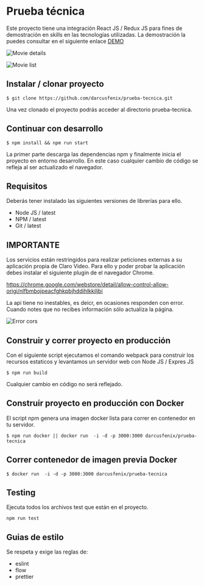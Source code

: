 

# Prueba técnica

Este proyecto tiene una integración React JS / Redux JS para fines de demostración en skills en las tecnologías utilizadas.
La demostración la puedes consultar en el siguiente enlace [DEMO](http://prueba.crisostomo.soy)

![Movie details](https://www.dropbox.com/s/hrel12tkg5jn39w/movie-details.png?raw=1 "Movie details")

![Movie list](https://www.dropbox.com/s/xepwyt21zy4gul4/movies.png?raw=1 "Movie list")

## Instalar / clonar proyecto


```shell
$ git clone https://github.com/darcusfenix/prueba-tecnica.git
```

Una vez clonado el proyecto podrás acceder al directorio prueba-tecnica.

## Continuar con desarrollo


```shell
$ npm install && npm run start
```

La primer parte descarga las dependencias npm y finalmente inicia el proyecto en entorno desarrollo. 
En este caso cualquier cambio de código se refleja al ser actualizado el navegador.

## Requisitos

Deberás tener instalado las siguientes versiones de librerías para ello.

* Node JS / latest
* NPM / latest
* Git / latest


## IMPORTANTE

Los servicios están restringidos para realizar peticiones externas a su aplicación propia de Claro Video.
Para ello y poder probar la aplicación debes instalar el siguiente plugin de el navegador Chrome.

https://chrome.google.com/webstore/detail/allow-control-allow-origi/nlfbmbojpeacfghkpbjhddihlkkiljbi

La api tiene no inestables, es deicr, en ocasiones responden con error. Cuando notes que no recibes información sólo actualiza la página.

![Error cors](https://www.dropbox.com/s/gwg0n541bd7nyc8/cors.png?dl=1 "Error cors")

## Construir y correr proyecto en producción

Con el siguiente script ejecutamos el comando webpack para construir los recursos estaticos y levantamos un servidor web con Node JS / Expres JS
```shell
$ npm run build
```

Cualquier cambio en código no será reflejado.

## Construir proyecto en producción con Docker

El script npm genera una imagen docker lista para correr en contenedor en tu servidor.

```shell
$ npm run docker || docker run  -i -d -p 3000:3000 darcusfenix/prueba-tecnica
```

## Correr contenedor de imagen previa Docker

```shell
$ docker run  -i -d -p 3000:3000 darcusfenix/prueba-tecnica
```

## Testing

Ejecuta todos los archivos test que están en el proyecto.

```shell
npm run test
```

## Guias de estilo

Se respeta y exige las reglas de:

* eslint
* flow
* prettier
